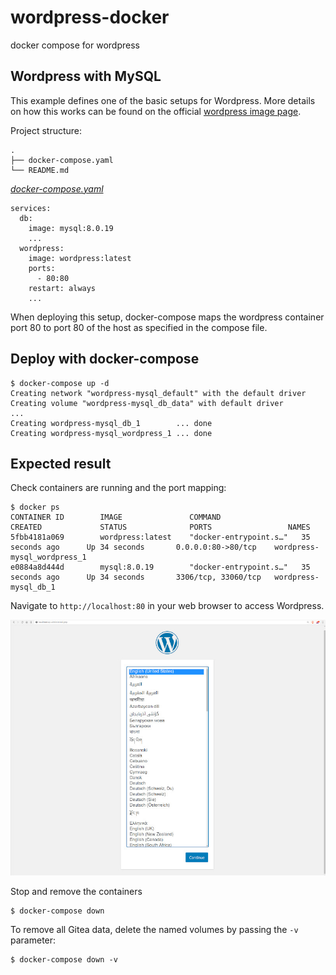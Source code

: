 # wordpress-docker
docker compose for wordpress
## Wordpress with MySQL
This example defines one of the basic setups for Wordpress. More details on how this works can be found on the official [wordpress image page](https://hub.docker.com/_/wordpress).


Project structure:
```
.
├── docker-compose.yaml
└── README.md
```

[_docker-compose.yaml_](docker-compose.yaml)
```
services:
  db:
    image: mysql:8.0.19
    ...
  wordpress:
    image: wordpress:latest
    ports:
      - 80:80
    restart: always
    ...
```

When deploying this setup, docker-compose maps the wordpress container port 80 to
port 80 of the host as specified in the compose file.

## Deploy with docker-compose

```
$ docker-compose up -d
Creating network "wordpress-mysql_default" with the default driver
Creating volume "wordpress-mysql_db_data" with default driver
...
Creating wordpress-mysql_db_1        ... done
Creating wordpress-mysql_wordpress_1 ... done
```


## Expected result

Check containers are running and the port mapping:
```
$ docker ps
CONTAINER ID        IMAGE               COMMAND                  CREATED             STATUS              PORTS                 NAMES
5fbb4181a069        wordpress:latest    "docker-entrypoint.s…"   35 seconds ago      Up 34 seconds       0.0.0.0:80->80/tcp    wordpress-mysql_wordpress_1
e0884a8d444d        mysql:8.0.19        "docker-entrypoint.s…"   35 seconds ago      Up 34 seconds       3306/tcp, 33060/tcp   wordpress-mysql_db_1
```

Navigate to `http://localhost:80` in your web browser to access Wordpress.

![page](output.jpg)

Stop and remove the containers

```
$ docker-compose down
```

To remove all Gitea data, delete the named volumes by passing the `-v` parameter:
```
$ docker-compose down -v
```

